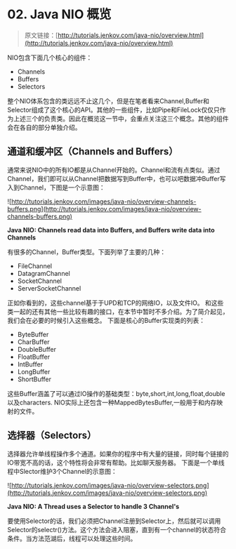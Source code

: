 # 02. Java NIO 概览

> 原文链接：[http://tutorials.jenkov.com/java-nio/overview.html](http://tutorials.jenkov.com/java-nio/overview.html)

<!-- toc -->

NIO包含下面几个核心的组件：
  
  * Channels
  * Buffers
  * Selectors

整个NIO体系包含的类远远不止这几个，但是在笔者看来Channel,Buffer和Selector组成了这个核心的API。其他的一些组件，比如Pipe和FileLock仅仅只作为上述三个的负责类。因此在概览这一节中，会重点关注这三个概念。其他的组件会在各自的部分单独介绍。

## 通道和缓冲区（Channels and Buffers）

通常来说NIO中的所有IO都是从Channel开始的。Channel和流有点类似。通过Channel，我们即可以从Channel把数据写到Buffer中，也可以吧数据冲Buffer写入到Channel，下图是一个示意图：

![http://tutorials.jenkov.com/images/java-nio/overview-channels-buffers.png](http://tutorials.jenkov.com/images/java-nio/overview-channels-buffers.png)

**Java NIO: Channels read data into Buffers, and Buffers write data into Channels**

有很多的Channel，Buffer类型。下面列举了主要的几种：
  
  * FileChannel
  * DatagramChannel
  * SocketChannel
  * ServerSocketChannel

正如你看到的，这些channel基于于UPD和TCP的网络IO，以及文件IO。
和这些类一起的还有其他一些比较有趣的接口，在本节中暂时不多介绍。为了简介起见，我们会在必要的时候引入这些概念。
下面是核心的Buffer实现类的列表：
  
  * ByteBuffer
  * CharBuffer
  * DoubleBuffer
  * FloatBuffer
  * IntBuffer
  * LongBuffer
  * ShortBuffer

这些Buffer涵盖了可以通过IO操作的基础类型：byte,short,int,long,float,double以及characters.
NIO实际上还包含一种MappedBytesBuffer,一般用于和内存映射的文件。

## 选择器（Selectors）

选择器允许单线程操作多个通道。如果你的程序中有大量的链接，同时每个链接的IO带宽不高的话，这个特性将会非常有帮助。比如聊天服务器。
下面是一个单线程中Slector维护3个Channel的示意图：

![http://tutorials.jenkov.com/images/java-nio/overview-selectors.png](http://tutorials.jenkov.com/images/java-nio/overview-selectors.png)

**Java NIO: A Thread uses a Selector to handle 3 Channel's**

要使用Selector的话，我们必须把Channel注册到Selector上，然后就可以调用Selector的selectr()方法。这个方法会进入阻塞，直到有一个channel的状态符合条件。当方法范湖后，线程可以处理这些时间。
